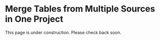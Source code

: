 # Merge Tables from Multiple Sources in One Project

This page is under construction. Please check back soon.
